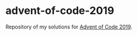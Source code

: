 advent-of-code-2019
===================

Repository of my solutions for [Advent of Code 2019](https://adventofcode.com/2019/day/1/input).




